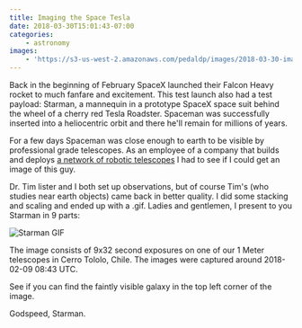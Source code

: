 ```yaml
---
title: Imaging the Space Tesla
date: 2018-03-30T15:01:43-07:00
categories:
    - astronomy
images:
    - 'https://s3-us-west-2.amazonaws.com/pedaldp/images/2018-03-30-imaging-the-space-tesla/teslamed.gif'
---
```


Back in the beginning of February SpaceX launched their Falcon Heavy rocket
to much fanfare and excitement. This test launch also had a test payload:
Starman, a mannequin in a prototype SpaceX space suit behind the wheel of a
cherry red Tesla Roadster. Spaceman was successfully inserted into a heliocentric
orbit and there he'll remain for millions of years.

For a few days Spaceman was close enough to earth to be visible by professional
grade telescopes. As an employee of a company that builds and deploys
[a network of robotic telescopes](https://lco.global) I had to see if I could
get an image of this guy.

Dr. Tim lister and I both set up observations, but of course Tim's (who studies
near earth objects) came back in better quality. I did some stacking and scaling
and ended up with a .gif. Ladies and gentlemen, I present to you Starman in 9 parts:

![Starman GIF](https://s3-us-west-2.amazonaws.com/pedaldp/images/2018-03-30-imaging-the-space-tesla/teslamed.gif)

The image consists of 9x32 second exposures on one of our 1 Meter telescopes in
Cerro Tololo, Chile. The images were captured around 2018-02-09 08:43 UTC.

See if you can find the faintly visible galaxy in the top left corner of
the image.

Godspeed, Starman.

<!--more-->
